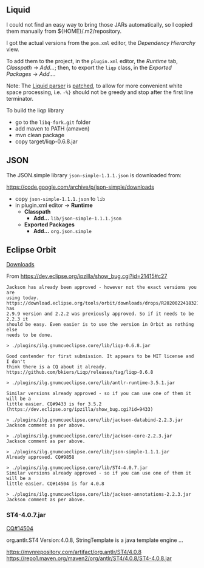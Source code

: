 ## Liquid

I could not find an easy way to bring those JARs automatically, so I copied
them manually from ${HOME}/.m2/repository.

I got the actual versions from the `pom.xml` editor, the _Dependency
Hierarchy_ view.

To add them to the project, in the `plugin.xml` editor, the _Runtime_ tab, 
_Classpath_ -> _Add..._; then, to export the `liqp` class, in the 
_Exported Packages_ -> _Add..._.

Note: The [Liquid parser](https://github.com/bkiers/Liqp) is [patched](https://github.com/eclipse-embed-cdt/Liqp), to allow for more convenient white space processing, i.e. `-%}` should not be greedy and stop after the first line terminator.

To build the liqp library

- go to the `libq-fork.git` folder
- add maven to PATH (amaven)
- mvn clean package
- copy target/liqp-0.6.8.jar

## JSON

The JSON.simple library `json-simple-1.1.1.json` is downloaded from:

https://code.google.com/archive/p/json-simple/downloads

* copy `json-simple-1.1.1.json` to `lib`
* in plugin.xml editor -> **Runtime**
  * **Classpath**
    * **Add...** `lib/json-simple-1.1.1.json`
  * **Exported Packages**
    * **Add...** `org.json.simple`
     
     
## Eclipse Orbit

[Downloads](https://download.eclipse.org/tools/orbit/downloads/)

From https://dev.eclipse.org/ipzilla/show_bug.cgi?id=21415#c27

```
Jackson has already been approved - however not the exact versions you are
using today.
https://download.eclipse.org/tools/orbit/downloads/drops/R20200224183213/ has
2.9.9 version and 2.2.2 was previously approved. So if it needs to be 2.2.3 it
should be easy. Even easier is to use the version in Orbit as nothing else
needs to be done.

> ./plugins/ilg.gnumcueclipse.core/lib/liqp-0.6.8.jar

Good contender for first submission. It appears to be MIT license and I don't
think there is a CQ about it already.
https://github.com/bkiers/Liqp/releases/tag/liqp-0.6.8

> ./plugins/ilg.gnumcueclipse.core/lib/antlr-runtime-3.5.1.jar

Similar versions already approved - so if you can use one of them it will be a
little easier. CQ#9433 is for 3.5.2 (https://dev.eclipse.org/ipzilla/show_bug.cgi?id=9433)

> ./plugins/ilg.gnumcueclipse.core/lib/jackson-databind-2.2.3.jar
Jackson comment as per above.

> ./plugins/ilg.gnumcueclipse.core/lib/jackson-core-2.2.3.jar
Jackson comment as per above.

> ./plugins/ilg.gnumcueclipse.core/lib/json-simple-1.1.1.jar
Already approved. CQ#9858

> ./plugins/ilg.gnumcueclipse.core/lib/ST4-4.0.7.jar
Similar versions already approved - so if you can use one of them it will be a
little easier. CQ#14504 is for 4.0.8

> ./plugins/ilg.gnumcueclipse.core/lib/jackson-annotations-2.2.3.jar
Jackson comment as per above.
```

### ST4-4.0.7.jar

[CQ#14504](https://dev.eclipse.org/ipzilla/show_bug.cgi?id=14504)

org.antlr.ST4 Version:4.0.8, StringTemplate is a java template engine ...

https://mvnrepository.com/artifact/org.antlr/ST4/4.0.8
https://repo1.maven.org/maven2/org/antlr/ST4/4.0.8/ST4-4.0.8.jar





